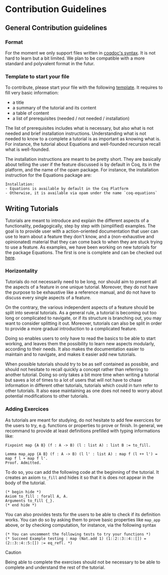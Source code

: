 
# Contribution Guidelines

## General Contribution guidelines

### Format
For the moment we only support files written in [coqdoc's syntax](https://coq.inria.fr/doc/V8.19.0/refman/using/tools/coqdoc.html?highlight=coqdoc).
It is not hard to learn but a bit limited.
We plan to be compatible with a more standard and polyvalent format in the futur.

### Template to start your file
To contribute, please start your file with the following [template](https://github.com/Zimmi48/platform-docs/blob/main/template.md).
It requires to fill very basic information:
  - a title
  - a summary of the tutorial and its content
  - a table of content
  - a list of prerequisites (needed / not needed / installation)

  The list of prerequisites includes what is necessary, but also what is
  not needed and brief installation instructions.
  Understanding what is not needed to know to a complete a tutorial is as
  important as knowing what is.
  For instance, the tutorial about Equations and well-founded recursion
  recall what is well-founded.

  The installation instructions are meant to be pretty short.
  They are basically about telling the user if the feature discussed is by
  default in Coq, its in the platform, and the name of the opam package.
  For instance, the installation instruction for the Equations package are:
  ```
  Installation:
  - Equations is available by default in the Coq Platform
  - Otherwise, it is available via opam under the name `coq-equations`
  ```



## Writing Tutorials
Tutorials are meant to introduce and explain the different aspects of a functionality, pedagogically, step by step with (simplified) examples.
The goal is to provide user with a action-oriented documentation that user can use to learn about a feature they don't know,
and a (non-exhaustive and opinionated) material that they can come back to when they are stuck trying to use a feature.
As examples, we have been working on new tutorials for the package Equations. 
The first is one is complete and can be checked out [here](https://github.com/Zimmi48/platform-docs/pull/1).

### Horizontality

Tutorials do not necessarily need to be long, nor should aim to present
all the aspects of a feature in one unique tutorial.
Moreover, they do not have the purpose to be exhaustive like a reference
manual, and do not have to discuss every single aspects of a feature.

On the contrary, the various independent aspects of a feature should be split into several tutorials.
As a general rule, a tutorial is becoming out too long or complicated to navigate, 
or if its structure is branching out, you may want to consider splitting it out.
Moreover, tutorials can also be split in order to provide a more gradual introduction to a complicated feature.

Doing so enables users to only have to read the basics to be able to start working, 
and leaves them the possibility to learn new aspects modularly, according to their needs.
It also makes the documentation easier to maintain and to navigate, and makes it easier add new tutorials.

When possible tutorials should try to be as self contained as possible, 
and should not hesitate to recall quickly a concept rather than referring to another tutorial.
Doing so only takes a bit more time when writing a tutorial but saves a lot of times to a lot of users 
that will not have to chase information in different other tutorials, tutorials which could in turn refer to other tutorials.
It also ease maintaining as one does not need to worry about potential modifications to other tutorials.

### Adding Exercices
As tutorials are meant for studying, do not hesitate to add few exercices for the users to try, e.g. functions or properties to prove or finish.
In general, we recommand to provide at least definitions prefilled with typing informations like:

```
Fixpoint map {A B} (f : A -> B) (l : list A) : list B := to_fill.

Lemma map_app {A B} (f : A -> B) (l l' : list A) : map f (l ++ l') = map f l + map f l'.
Proof. Admitted.
```

To do so, you can add the following code at the beginning of the tutorial.
It creates an axiom `to_fill` and hides it so that it is does not appear in the body of the tutorial.
```
(* begin hide *)
Axiom to_fill : forall A, A.
Arguments to_fill {_}.
(* end hide *)
```

You can also provides tests for the users to be able to check if its definition works.
You can do so by asking them to prove basic properties like `map_app` above, or by checking computation, for instance, via the following syntax
```
(* You can uncomment the following tests to try your functions *)
(* Succeed Example testing : map (Nat.add 1) (1::2::3::4::[]) = (2::3::4::5:[]) := eq_refl. *)
```

> [!CAUTION]
> Being able to complete the exercises should not be necessary to be able
> to complete and understand the rest of the tutorial.

